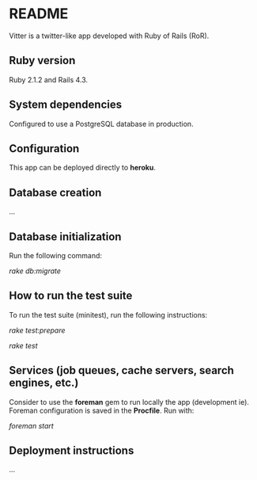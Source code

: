 # README

Vitter is a twitter-like app developed with Ruby of Rails (RoR).

## Ruby version
Ruby 2.1.2 and Rails 4.3.

## System dependencies
Configured to use a PostgreSQL database in production.

## Configuration
This app can be deployed directly to **heroku**.

## Database creation
...

## Database initialization
Run the following command:

*rake db:migrate*

## How to run the test suite
To run the test suite (minitest), run the following instructions:

*rake test:prepare*

*rake test*

## Services (job queues, cache servers, search engines, etc.)
Consider to use the **foreman** gem to run locally the app (development ie). Foreman configuration is saved in the
**Procfile**. Run with:

*foreman start*

## Deployment instructions
...